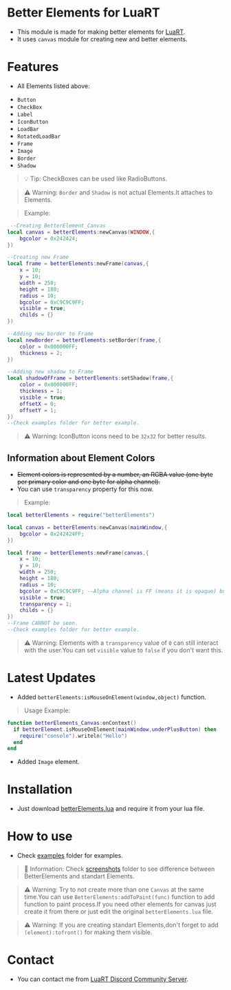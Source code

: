 # Better Elements for LuaRT
- This module is made for making better elements for [LuaRT](https://github.com/samyeyo/LuaRT/tree/v1.8.0).
- It uses `canvas` module for creating new and better elements.

# Features
- All Elements listed above:
+ `Button`
+ `CheckBox`
+ `Label`
+ `IconButton`
+ `LoadBar`
+ `RotatedLoadBar`
+ `Frame`
+ `Image`
+ `Border`
+ `Shadow`

> 💡 Tip: CheckBoxes can be used like RadioButtons.

> ⚠️ Warning: `Border` and `Shadow` is not actual Elements.It attaches to Elements.

>Example:
```lua
 --Creating BetterElement_Canvas
local canvas = betterElements:newCanvas(WINDOW,{
    bgcolor = 0x242424;
})

--Creating new Frame
local frame = betterElements:newFrame(canvas,{
    x = 10;
    y = 10;
    width = 250;
    height = 180;
    radius = 10;
    bgcolor = 0xC9C9C9FF;
    visible = true;
    childs = {}
})

--Adding new border to Frame
local newBorder = betterElements:setBorder(frame,{
    color = 0x000000FF;
    thickness = 2;
})

--Adding new shadow to Frame
local shadowOfFrame = betterElements:setShadow(frame,{
    color = 0x000000FF;
    thickness = 1;
    visible = true;
    offsetX = 0;
    offsetY = 1;
})
--Check examples folder for better example.
```

> ⚠️ Warning: IconButton icons need to be `32x32` for better results.

## Information about Element Colors
* ~~Element colors is represented by a number, an RGBA value (one byte per primary color and one byte for alpha channel).~~
* You can use `transparency` property for this now.
> Example:
```lua
local betterElements = require("betterElements")

local canvas = betterElements:newCanvas(mainWindow,{
    bgcolor = 0x242424FF;
})

local frame = betterElements:newFrame(canvas,{
    x = 10;
    y = 10;
    width = 250;
    height = 180;
    radius = 10;
    bgcolor = 0xC9C9C9FF; --Alpha channel is FF (means it is opaque) but it will be not seen because transparency is 1.
    visible = true;
    transparency = 1;
    childs = {}
})
--Frame CANNOT be seen.
--Check examples folder for better example.
```
> ⚠️ Warning: Elements with a `transparency` value of `0` can still interact with the user.You can set `visible` value to `false` if you don't want this.

# Latest Updates
- Added `betterElements:isMouseOnElement(window,object)` function.
> Usage Example:
```lua
function betterElements_Canvas:onContext()
  if betterElement.isMouseOnElement(mainWindow,underPlusButton) then
    require("console").writeln("Hello")
  end
end
```
- Added `Image` element.


# Installation
- Just download [betterElements.lua](https://github.com/zeykatecool/betterElements/blob/main/betterElements.lua) and require it from your lua file.

# How to use
- Check [examples](https://github.com/zeykatecool/betterElements/tree/main/examples) folder for examples.
> 📝 Information: Check [screenshots](https://github.com/zeykatecool/betterElements/tree/main/screenshots) folder to see difference between BetterElements and standart Elements.


> ⚠️ Warning: Try to not create more than one `Canvas` at the same time.You can use `BetterElements:addToPaint(func)` function to add function to paint process.If you need other elements for canvas just create it from there or just edit the original `betterElements.lua` file.

> ⚠️ Warning: If you are creating standart Elements,don't forget to add `(element):tofront()` for making them visible.

# Contact
- You can contact me from [LuaRT Discord Community Server](https://discord.gg/aAZ7jAVMC5).
